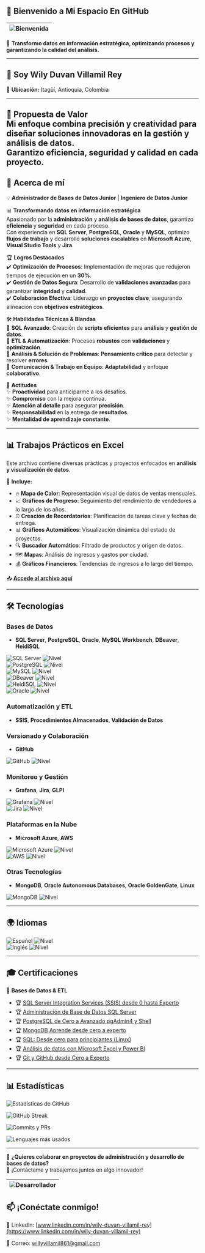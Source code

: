 ## 🚀 Bienvenido a Mi Espacio En GitHub 

| ![Bienvenida](https://media4.giphy.com/media/v1.Y2lkPTc5MGI3NjExOWI5cndnNHhubzhxOHM4NnY3cTlxMXNpejlhOG1peHphY3Y5N2JqYSZlcD12MV9pbnRlcm5hbF9naWZfYnlfaWQmY3Q9Zw/euD0Z9UKkZ2WtgLMe9/giphy.gif) |
|:--:|

🚀 **Transformo datos en información estratégica, optimizando procesos y garantizando la calidad del análisis.**

---
## 👋  Soy Wily Duvan Villamil Rey  

📍 **Ubicación:** Itagüí, Antioquia, Colombia 

---
🌟 **Propuesta de Valor**  
Mi enfoque combina **precisión** y **creatividad** para diseñar **soluciones innovadoras** en la **gestión** y **análisis de datos**.  
Garantizo **eficiencia**, **seguridad** y **calidad** en cada proyecto.  
--- 
## 👤 Acerca de mí
💡 **Administrador de Bases de Datos Junior** | **Ingeniero de Datos Junior**  

📊 **Transformando datos en información estratégica**  
Apasionado por la **administración** y **análisis de bases de datos**, garantizo **eficiencia** y **seguridad** en cada proceso.  
Con experiencia en **SQL Server**, **PostgreSQL**, **Oracle** y **MySQL**, optimizo **flujos de trabajo** y desarrollo **soluciones escalables** en **Microsoft Azure**, **Visual Studio Tools** y **Jira**.  

🏆 **Logros Destacados**  
✔️ **Optimización de Procesos**: Implementación de mejoras que redujeron tiempos de ejecución en un **30%**.  
✔️ **Gestión de Datos Segura**: Desarrollo de **validaciones avanzadas** para garantizar **integridad** y **calidad**.  
✔️ **Colaboración Efectiva**: Liderazgo en **proyectos clave**, asegurando alineación con **objetivos estratégicos**.  

🛠 **Habilidades Técnicas & Blandas**  
🔹 **SQL Avanzado**: Creación de **scripts eficientes** para **análisis** y **gestión de datos**.  
🔹 **ETL & Automatización**: Procesos **robustos** con **validaciones** y **optimización**.  
🔹 **Análisis & Solución de Problemas**: **Pensamiento crítico** para detectar y resolver **errores**.  
🔹 **Comunicación & Trabajo en Equipo**: **Adaptabilidad** y enfoque **colaborativo**.  

💼 **Actitudes**  
✨ **Proactividad** para anticiparme a los desafíos.  
✨ **Compromiso** con la mejora continua.  
✨ **Atención al detalle** para asegurar **precisión**.  
✨ **Responsabilidad** en la entrega de **resultados**.  
✨ **Mentalidad de aprendizaje constante**.  

---
## 📊 Trabajos Prácticos en Excel  

Este archivo contiene diversas prácticas y proyectos enfocados en **análisis y visualización de datos**.  

📂 **Incluye:**  
- 🔥 **Mapa de Calor**: Representación visual de datos de ventas mensuales.  
- 📈 **Gráficos de Progreso**: Seguimiento del rendimiento de vendedores a lo largo de los años.  
- ⏰ **Creación de Recordatorios**: Planificación de tareas clave y fechas de entrega.  
- 📊 **Gráficos Automáticos**: Visualización dinámica del estado de proyectos.  
- 🔍 **Buscador Automático**: Filtrado de productos y origen de datos.  
- 🗺️ **Mapas**: Análisis de ingresos y gastos por ciudad.  
- 💰 **Gráficos Financieros**: Tendencias de ingresos a lo largo del tiempo.  

📥 **[Accede al archivo aquí](https://docs.google.com/spreadsheets/d/1nVGfwWi7VwOJnevOJSOCEuqcuqZyoO7g/edit?usp=sharing)**  

--- 
## 🛠️ Tecnologías  

###  Bases de Datos  
- **SQL Server**, **PostgreSQL**, **Oracle**, **MySQL Workbench**, **DBeaver**, **HeidiSQL**
  
![SQL Server](https://img.shields.io/badge/SQL%20Server-CC2927?style=flat&logo=microsoftsqlserver&logoColor=white) ![Nivel](https://img.shields.io/badge/IntermedioAvanzado-2ecc71?style=flat&color=green)  
![PostgreSQL](https://img.shields.io/badge/PostgreSQL-316192?style=flat&logo=postgresql&logoColor=white) ![Nivel](https://img.shields.io/badge/IntermedioAvanzado-2ecc71?style=flat&color=green)  
![MySQL](https://img.shields.io/badge/MySQL-4479A1?style=flat&logo=mysql&logoColor=white) ![Nivel](https://img.shields.io/badge/IntermedioAvanzado-2ecc71?style=flat&color=green)  
![DBeaver](https://img.shields.io/badge/DBeaver-5E7BBE?style=flat&logoColor=white) ![Nivel](https://img.shields.io/badge/IntermedioAvanzado-2ecc71?style=flat&color=green)  
![HeidiSQL](https://img.shields.io/badge/HeidiSQL-336791?style=flat&logoColor=white) ![Nivel](https://img.shields.io/badge/IntermedioAvanzado-2ecc71?style=flat&color=green)  
![Oracle](https://img.shields.io/badge/Oracle-F80000?style=flat&logo=oracle&logoColor=white) ![Nivel](https://img.shields.io/badge/Intermedio-1f72be?style=flat&color=blue)  

### Automatización y ETL  
- **SSIS**, **Procedimientos Almacenados**, **Validación de Datos**  

### Versionado y Colaboración  
- **GitHub**

![GitHub](https://img.shields.io/badge/GitHub-181717?style=flat&logo=github&logoColor=white) ![Nivel](https://img.shields.io/badge/BásicoIntermedio-7f8c8d?style=flat&color=gray)  

### Monitoreo y Gestión  
- **Grafana**, **Jira**, **GLPI**

![Grafana](https://img.shields.io/badge/Grafana-F46800?style=flat&logo=grafana&logoColor=white) ![Nivel](https://img.shields.io/badge/IntermedioAvanzado-2ecc71?style=flat&color=green)  
![Jira](https://img.shields.io/badge/Jira-0052CC?style=flat&logo=jira&logoColor=white) ![Nivel](https://img.shields.io/badge/IntermedioAvanzado-2ecc71?style=flat&color=green)  

### Plataformas en la Nube  
- **Microsoft Azure**, **AWS**

 ![Microsoft Azure](https://img.shields.io/badge/Azure-0089D6?style=flat&logo=microsoftazure&logoColor=white) ![Nivel](https://img.shields.io/badge/IntermedioAvanzado-2ecc71?style=flat&color=green)  
  ![AWS](https://img.shields.io/badge/AWS-232F3E?style=flat&logo=amazonaws&logoColor=white) ![Nivel](https://img.shields.io/badge/Básico-7f8c8d?style=flat&color=gray)  

###  Otras Tecnologías  
- **MongoDB**, **Oracle Autonomous Databases**, **Oracle GoldenGate**, **Linux**
  
 ![MongoDB](https://img.shields.io/badge/MongoDB-47A248?style=flat&logo=mongodb&logoColor=white) ![Nivel](https://img.shields.io/badge/Básico-7f8c8d?style=flat&color=gray)  

--- 
## 🌍 Idiomas  

![Español](https://img.shields.io/badge/Español-ff5733?style=flat&logo=language&logoColor=white) ![Nivel](https://img.shields.io/badge/Nativo-7f8c8d?style=flat&color=gray)  
![Inglés](https://img.shields.io/badge/Inglés-3498db?style=flat&logo=language&logoColor=white) ![Nivel](https://img.shields.io/badge/A1-7f8c8d?style=flat&color=gray)  

---
## 🎓 Certificaciones  

📌 **Bases de Datos & ETL**  
- 🏆 [SQL Server Integration Services (SSIS) desde 0 hasta Experto](https://www.udemy.com/certificate/UC-4218c47c-5fd7-4291-a2e8-e7c92e410241/)  
- 🏆 [Administración de Base de Datos SQL Server](https://www.udemy.com/certificate/UC-95f9445b-1b5e-4498-bd18-492e01500838/)  
- 🏆 [PostgreSQL de Cero a Avanzado pgAdmin4 y Shell](https://www.udemy.com/certificate/UC-93728a00-7e17-4ff7-9e8a-5f3adb0366a9/)  
- 🏆 [MongoDB Aprende desde cero a experto](https://www.udemy.com/certificate/UC-67e9d234-4dc1-47fa-9115-867d97a3e920/)
- 🏆 [SQL: Desde cero para principiantes (Linux)](https://www.udemy.com/certificate/UC-96447c8f-d17a-4de9-9ddf-dc549fddcf6c/)
- 🏆 [Análisis de datos con Microsoft Excel y Power BI](https://www.udemy.com/certificate/UC-1b6023cd-b185-49fe-a130-1569fa4cddc0/)  
- 🏆 [Git y GitHub desde Cero a Experto](https://www.udemy.com/certificate/UC-c541ad91-bd03-45c5-a391-10e1473a6541/)  

---

## 📊 Estadísticas  

![Estadísticas de GitHub](https://github-readme-stats.vercel.app/api?username=Wily861&show_icons=true&theme=radical)  

![GitHub Streak](https://github-readme-streak-stats.herokuapp.com/?user=Wily861&theme=radical)  

![Commits y PRs](https://github-profile-summary-cards.vercel.app/api/cards/profile-details?username=Wily861&theme=radical)

![Lenguajes más usados](https://github-readme-stats.vercel.app/api/top-langs/?username=Wily861&layout=compact&theme=radical)

--- 

📩 **¿Quieres colaborar en proyectos de administración y desarrollo de bases de datos?**  
🚀 ¡Contáctame y trabajemos juntos en algo innovador!

| ![Desarrollador](https://media4.giphy.com/media/v1.Y2lkPTc5MGI3NjExMmVyaml0YW5sMmR1Znp3Z2g1dThiZ3cyb2J6N2l1enVpaHc2dTFrNCZlcD12MV9pbnRlcm5hbF9naWZfYnlfaWQmY3Q9Zw/qgQUggAC3Pfv687qPC/giphy.gif) |
|:--:|

## 📫 ¡Conéctate conmigo!  

🔗 LinkedIn: [www.linkedin.com/in/wily-duvan-villamil-rey](https://www.linkedin.com/in/wily-duvan-villamil-rey)  

📩 Correo: willyvillamil861@gmail.com  


